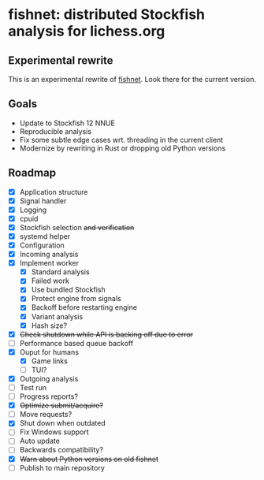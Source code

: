 fishnet: distributed Stockfish analysis for lichess.org
=======================================================

Experimental rewrite
--------------------

This is an experimental rewrite of [fishnet](https://github.com/niklasf/fishnet).
Look there for the current version.

Goals
-----

* Update to Stockfish 12 NNUE
* Reproducible analysis
* Fix some subtle edge cases wrt. threading in the current client
* Modernize by rewriting in Rust or dropping old Python versions

Roadmap
-------

* [x] Application structure
* [x] Signal handler
* [x] Logging
* [x] cpuid
* [x] Stockfish selection ~~and verification~~
* [x] systemd helper
* [x] Configuration
* [x] Incoming analysis
* [x] Implement worker
  * [x] Standard analysis
  * [x] Failed work
  * [x] Use bundled Stockfish
  * [x] Protect engine from signals
  * [x] Backoff before restarting engine
  * [x] Variant analysis
  * [x] Hash size?
* [x] ~~Check shutdown while API is backing off due to error~~
* [ ] Performance based queue backoff
* [x] Ouput for humans
  * [x] Game links
  * [ ] TUI?
* [x] Outgoing analysis
* [ ] Test run
* [ ] Progress reports?
* [x] ~~Optimize submit/acquire?~~
* [ ] Move requests?
* [x] Shut down when outdated
* [ ] Fix Windows support
* [ ] Auto update
* [ ] Backwards compatibility?
* [x] ~~Warn about Python versions on old fishnet~~
* [ ] Publish to main repository

